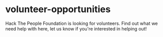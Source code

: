 volunteer-opportunities
=======================

Hack The People Foundation is looking for volunteers.  Find out what we need help with here, let us know if you're interested in helping out!
